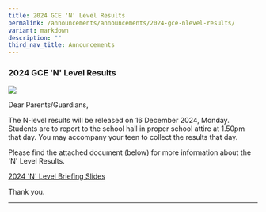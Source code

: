 ```yaml
---
title: 2024 GCE 'N' Level Results
permalink: /announcements/announcements/2024-gce-nlevel-results/
variant: markdown
description: ""
third_nav_title: Announcements
---
```

### 2024 GCE 'N' Level Results

![](/images/Announcements/n_level_results_2023.jpg)

Dear Parents/Guardians,

The N-level results will be released on 16 December 2024, Monday. Students are to report to the school hall in proper school attire at 1.50pm that day. You may accompany your teen to collect the results that day.

Please find the attached document (below) for more information about the 'N' Level Results.

[2024 'N' Level Briefing Slides](/files/Announcements/2024_N_Level_Briefing_Slides_Students__sharing_.pdf)


Thank you.

<hr>